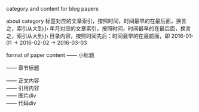category and content for blog papers

about category
  标签对应的文章索引，按照时间，时间最早的在最后面，换言之，索引从大到小
  年月对应的文章索引，按照时间，时间最早的在最后面，换言之，索引从大到小
  目录内容，按照时间先后：时间最早的在最前面，即 2016-01-01 -> 2016-02-02 -> 2016-03-03

format of paper content
<strong></strong>				           —— 小标题
<p class="sub-chapter"></p>        —— 章节标题
<p></p>							               —— 正文内容
<div class="refer-content"></div>  —— 引用内容
<div class="img-container"></div>  —— 图片div
	<div><img scr=""></div>
<div class="code-container"></div> —— 代码div
	<div><code><xmp></xmp></code></div>